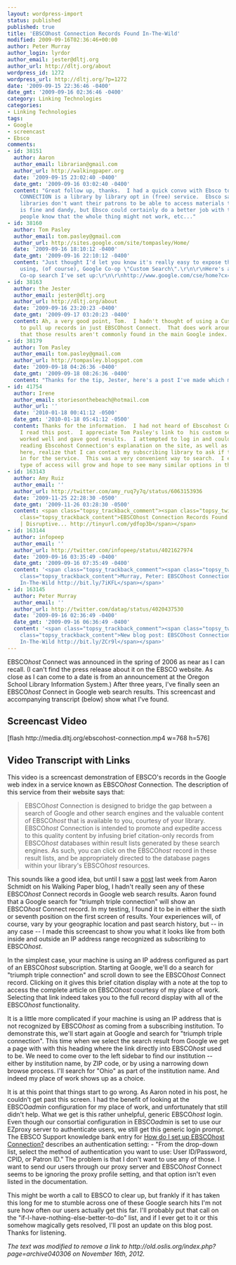 ```yaml
---
layout: wordpress-import
status: published
published: true
title: 'EBSCOhost Connection Records Found In-The-Wild'
modified: 2009-09-16T02:36:46+00:00
author: Peter Murray
author_login: lyrdor
author_email: jester@dltj.org
author_url: http://dltj.org/about
wordpress_id: 1272
wordpress_url: http://dltj.org/?p=1272
date: '2009-09-15 22:36:46 -0400'
date_gmt: '2009-09-16 02:36:46 -0400'
category: Linking Technologies
categories:
- Linking Technologies
tags:
- Google
- screencast
- Ebsco
comments:
- id: 38151
  author: Aaron
  author_email: librarian@gmail.com
  author_url: http://walkingpaper.org
  date: '2009-09-15 23:02:40 -0400'
  date_gmt: '2009-09-16 03:02:40 -0400'
  content: "Great follow up, thanks.  I had a quick convo with Ebsco today.  Evidently
    CONNECTION is a library by library opt in (free) service.  Ebsco said that some
    libraries don't want their patrons to be able to access materials through Google.\r\n\r\nThis
    is fine and dandy, but Ebsco could certainly do a better job with the UI letting
    people know that the whole thing might not work, etc..."
- id: 38160
  author: Tom Pasley
  author_email: tom.pasley@gmail.com
  author_url: http://sites.google.com/site/tompasley/Home/
  date: '2009-09-16 18:10:12 -0400'
  date_gmt: '2009-09-16 22:10:12 -0400'
  content: "Just thought I'd let you know it's really easy to expose this content
    using, (of course), Google Co-op \"Custom Search\".\r\n\r\nHere's a link to the
    Co-op search I've set up:\r\n\r\nhttp://www.google.com/cse/home?cx=014186842424919502546:qzzw5rwa5cu&amp;hl=en"
- id: 38163
  author: the Jester
  author_email: jester@dltj.org
  author_url: http://dltj.org/about
  date: '2009-09-16 23:20:23 -0400'
  date_gmt: '2009-09-17 03:20:23 -0400'
  content: Ah, a very good point, Tom.  I hadn't thought of using a Custom Search
    to pull up records in just EBSCOhost Connect.  That does work around the fact
    that those results aren't commonly found in the main Google index.
- id: 38179
  author: Tom Pasley
  author_email: tom.pasley@gmail.com
  author_url: http://tompasley.blogspot.com
  date: '2009-09-18 04:26:36 -0400'
  date_gmt: '2009-09-18 08:26:36 -0400'
  content: "Thanks for the tip, Jester, here's a post I've made which might be useful:\r\n\r\nhttp://tompasley.blogspot.com/2009/09/google-co-op-ebsco-connect-search.html"
- id: 41754
  author: Irene
  author_email: storiesonthebeach@hotmail.com
  author_url: ''
  date: '2010-01-18 00:41:12 -0500'
  date_gmt: '2010-01-18 05:41:12 -0500'
  content: Thanks for the information.  I had not heard of Ebscohost Connection until
    I read this post.  I appreciate Tom Pasley's link to  his custom search box, which
    worked well and gave good results.  I attempted to log in and could not, but in
    reading Ebscohost Connection's explanation on the site, as well as Aaron's explanation
    here, realize that I can contact my subscribing library to ask if they will opt
    in for the service.  This was a very convenient way to search.  I expect this
    type of access will grow and hope to see many similar options in the future.
- id: 163143
  author: Amy Ruiz
  author_email: ''
  author_url: http://twitter.com/amy_ruq7y7q/status/6063153936
  date: '2009-11-25 22:28:30 -0500'
  date_gmt: '2009-11-26 03:28:30 -0500'
  content: <span class="topsy_trackback_comment"><span class="topsy_twitter_username"><span
    class="topsy_trackback_content">EBSCOhost Connection Records Found In-The-Wild
    | Disruptive... http://tinyurl.com/ydfop3b</span></span>
- id: 163144
  author: infopeep
  author_email: ''
  author_url: http://twitter.com/infopeep/status/4021627974
  date: '2009-09-16 03:35:49 -0400'
  date_gmt: '2009-09-16 07:35:49 -0400'
  content: '<span class="topsy_trackback_comment"><span class="topsy_twitter_username"><span
    class="topsy_trackback_content">Murray, Peter: EBSCOhost Connection Records Found
    In-The-Wild http://bit.ly/7iKFL</span></span>'
- id: 163145
  author: Peter Murray
  author_email: ''
  author_url: http://twitter.com/datag/status/4020437530
  date: '2009-09-16 02:36:49 -0400'
  date_gmt: '2009-09-16 06:36:49 -0400'
  content: '<span class="topsy_trackback_comment"><span class="topsy_twitter_username"><span
    class="topsy_trackback_content">New blog post: EBSCOhost Connection Records Found
    In-The-Wild http://bit.ly/ZCr9l</span></span>'
---
```

<p>EBSCO<i>host</i> Connect was announced in the spring of 2006 as near as I can recall. (I can't find the press release about it on the EBSCO website.  As close as I can come to a date is from <span class="removed_link" title="http://old.oslis.org/index.php?page=archive040306">an announcement at the Oregon School Library Information System</span>.)  After three years, I've finally seen an EBSCO<i>host</i> Connect in Google web search results.  This screencast and accompanying transcript (below) show what I've found.<br />
<!--more--></p>
<h2>Screencast Video</h2>
<p>[flash http://media.dltj.org/ebscohost-connection.mp4 w=768 h=576]</p>
<h2>Video Transcript with Links</h2>
<p>This video is a screencast demonstration of EBSCO's records in the Google web index in a service known as EBSCO<i>host</i> Connection.  The description of this service from their website says that:<br />
<blockquote>EBSCO<i>host</i> Connection is designed to bridge the gap between a search of Google and other search engines and the valuable content of EBSCO<i>host</i> that is available to you, courtesy of your library. EBSCO<i>host</i> Connection is intended to promote and expedite access to this quality content by infusing brief citation-only records from EBSCO<i>host</i> databases within result lists generated by these search engines. As such, you can click on the EBSCO<i>host</i> record in these result lists, and be appropriately directed to the database pages within your library's EBSCO<i>host</i> resources.</p></blockquote>
<p>This sounds like a good idea, but until I saw a <a href="http://www.walkingpaper.org/2140" title="User Hostility: EBSCOhost Connection">post</a> last week from Aaron Schmidt on his Walking Paper blog, I hadn't really seen any of these EBSCO<i>host</i> Connect records in Google web search results.  Aaron found that a Google search for "triumph triple connection" will show an EBSCO<i>host</i> Connect record.  In my testing, I found it to be in either the sixth or seventh position on the first screen of results.  Your experiences will, of course, vary by your geographic location and past search history, but -- in any case -- I made this screencast to show you what it looks like from both inside and outside an IP address range recognized as subscribing to EBSCO<i>host</i>.</p>
<p>In the simplest case, your machine is using an IP address configured as part of an EBSCO<i>host</i> subscription.  Starting at Google, we'll do a search for "triumph triple connection" and scroll down to see the EBSCO<i>host</i> Connect record.  Clicking on it gives this brief citation display with a note at the top to access the complete article on EBSCO<i>host</i> courtesy of my place of work.  Selecting that link indeed takes you to the full record display with all of the EBSCO<i>host</i> functionality.</p>
<p>It is a little more complicated if your machine is using an IP address that is not recognized by EBSCO<i>host</i> as coming from a subscribing institution.  To demonstrate this, we'll start again at Google and search for "triumph triple connection".  This time when we select the search result from Google we get a page with with this heading where the link directly into EBSCO<i>host</i> used to be.  We need to come over to the left sidebar to find our institution -- either by institution name, by ZIP code, or by using a narrowing down browse process.  I'll search for "Ohio" as part of the institution name.  And indeed my place of work shows up as a choice.</p>
<p>It is at this point that things start to go wrong.  As Aaron noted in his post, he couldn't get past this screen.  I had the benefit of looking at the EBSCO<i>admin</i> configuration for my place of work, and unfortunately that still didn't help.  What we get is this rather unhelpful, generic EBSCO<i>host</i> login.  Even though our consortial configuration in EBSCO<i>admin</i> is set to use our EZproxy server to authenticate users, we still get this generic login prompt.  The EBSCO Support knowledge bank entry for <a href="http://support.epnet.com/knowledge_base/detail.php?id=2717" title="EBSCO Support:">How do I set up EBSCOhost Connection?</a> describes an authentication setting: - "From the drop-down list, select the method of authentication you want to use: User ID/Password, CPID, or Patron ID."  The problem is that I don't want to use any of those.  I want to send our users through our proxy server and EBSCO<i>host</i> Connect seems to be ignoring the proxy profile setting, and that option isn't even listed in the documentation.</p>
<p>This might be worth a call to EBSCO to clear up, but frankly if it has taken this long for me to stumble across one of these Google search hits I'm not sure how often our users actually get this far.  I'll probably put that call on the "if-I-have-nothing-else-better-to-do" list, and if I ever get to it or this somehow magically gets resolved, I'll post an update on this blog post.  Thanks for listening.
<p style="padding:0;margin:0;font-style:italic;" class="removed_link">The text was modified to remove a link to http://old.oslis.org/index.php?page=archive040306 on November 16th, 2012.</p>
